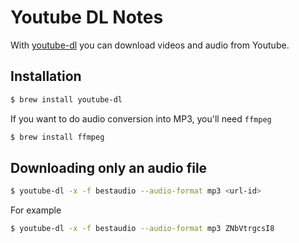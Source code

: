 # Youtube DL Notes

With [youtube-dl](https://rg3.github.io/youtube-dl/) you can download videos and audio from Youtube.

## Installation

```bash
$ brew install youtube-dl
```

If you want to do audio conversion into MP3, you'll need `ffmpeg`

```bash
$ brew install ffmpeg
```

## Downloading only an audio file

```bash
$ youtube-dl -x -f bestaudio --audio-format mp3 <url-id>
```

For example

```bash
$ youtube-dl -x -f bestaudio --audio-format mp3 ZNbVtrgcsI8
```

